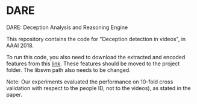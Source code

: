 # DARE
DARE: Deception Analysis and Reasoning Engine

This repository contains the code for "Deception detection in videos", in AAAI 2018.

To run this code, you also need to download the extracted and encoded features from this [link](https://drive.google.com/file/d/1W1DRmQXw3o7lqYLMD8LyNjXC4S09S38l/view?usp=sharing). These features should be moved to the project folder. The libsvm path also needs to be changed.

Note: Our experiments evaluated the performance on 10-fold cross validation with respect to the people ID, not to the videos), as stated in the paper.
